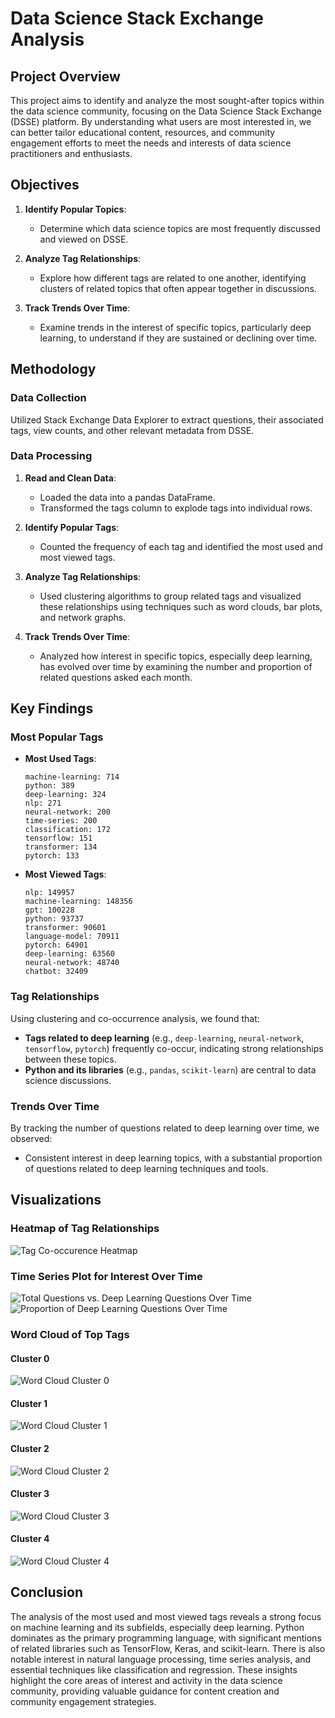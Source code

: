 # Data Science Stack Exchange Analysis

## Project Overview

This project aims to identify and analyze the most sought-after topics within the data science community, focusing on the Data Science Stack Exchange (DSSE) platform. By understanding what users are most interested in, we can better tailor educational content, resources, and community engagement efforts to meet the needs and interests of data science practitioners and enthusiasts.

## Objectives  

1. **Identify Popular Topics**:
   - Determine which data science topics are most frequently discussed and viewed on DSSE.

2. **Analyze Tag Relationships**:
   - Explore how different tags are related to one another, identifying clusters of related topics that often appear together in discussions.

3. **Track Trends Over Time**:
   - Examine trends in the interest of specific topics, particularly deep learning, to understand if they are sustained or declining over time.

## Methodology

### Data Collection

Utilized Stack Exchange Data Explorer to extract questions, their associated tags, view counts, and other relevant metadata from DSSE.

### Data Processing

1. **Read and Clean Data**:
   - Loaded the data into a pandas DataFrame.
   - Transformed the tags column to explode tags into individual rows.
   
2. **Identify Popular Tags**:
   - Counted the frequency of each tag and identified the most used and most viewed tags.
   
3. **Analyze Tag Relationships**:
   - Used clustering algorithms to group related tags and visualized these relationships using techniques such as word clouds, bar plots, and network graphs.

4. **Track Trends Over Time**:
   - Analyzed how interest in specific topics, especially deep learning, has evolved over time by examining the number and proportion of related questions asked each month.

## Key Findings

### Most Popular Tags

- **Most Used Tags**:
  ```plaintext
  machine-learning: 714
  python: 389
  deep-learning: 324
  nlp: 271
  neural-network: 200
  time-series: 200
  classification: 172
  tensorflow: 151
  transformer: 134
  pytorch: 133
  ```

- **Most Viewed Tags**:
  ```plaintext
  nlp: 149957
  machine-learning: 148356
  gpt: 100228
  python: 93737
  transformer: 90601
  language-model: 70911
  pytorch: 64901
  deep-learning: 63560
  neural-network: 48740
  chatbot: 32409
  ```

### Tag Relationships

Using clustering and co-occurrence analysis, we found that:

- **Tags related to deep learning** (e.g., `deep-learning`, `neural-network`, `tensorflow`, `pytorch`) frequently co-occur, indicating strong relationships between these topics.
- **Python and its libraries** (e.g., `pandas`, `scikit-learn`) are central to data science discussions.

### Trends Over Time

By tracking the number of questions related to deep learning over time, we observed:

- Consistent interest in deep learning topics, with a substantial proportion of questions related to deep learning techniques and tools.

## Visualizations

### Heatmap of Tag Relationships

![Tag Co-occurence Heatmap](tag_co_occurence_heatmap.png)

### Time Series Plot for Interest Over Time

![Total Questions vs. Deep Learning Questions Over Time](total_questions_vs_deep_learning_questions_over_time.png)
![Proportion of Deep Learning Questions Over Time](proportion_of_deep_learning_questions_over_time.png)

### Word Cloud of Top Tags

#### Cluster 0
![Word Cloud Cluster 0](word_cloud_cluster_0.png)

#### Cluster 1
![Word Cloud Cluster 1](word_cloud_cluster_1.png)

#### Cluster 2
![Word Cloud Cluster 2](word_cloud_cluster_2.png)

#### Cluster 3
![Word Cloud Cluster 3](word_cloud_cluster_3.png)

#### Cluster 4
![Word Cloud Cluster 4](word_cloud_cluster_4.png)

## Conclusion

The analysis of the most used and most viewed tags reveals a strong focus on machine learning and its subfields, especially deep learning. Python dominates as the primary programming language, with significant mentions of related libraries such as TensorFlow, Keras, and scikit-learn. There is also notable interest in natural language processing, time series analysis, and essential techniques like classification and regression. These insights highlight the core areas of interest and activity in the data science community, providing valuable guidance for content creation and community engagement strategies.



```python

```

